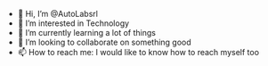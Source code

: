 - 👋 Hi, I’m @AutoLabsrl
- 👀 I’m interested in Technology
- 🌱 I’m currently learning a lot of things
- 💞️ I’m looking to collaborate on something good
- 📫 How to reach me: I would like to know how to reach myself too

<!---
AutoLabsrl/AutoLabsrl is a ✨ special ✨ repository because its `README.md` (this file) appears on your GitHub profile.
You can click the Preview link to take a look at your changes.
--->
